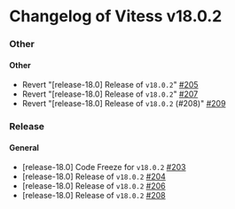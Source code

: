 # Changelog of Vitess v18.0.2

### Other 
#### Other
 * Revert "[release-18.0] Release of `v18.0.2`" [#205](https://github.com/frouioui/vitess/pull/205)
 * Revert "[release-18.0] Release of `v18.0.2`" [#207](https://github.com/frouioui/vitess/pull/207)
 * Revert "[release-18.0] Release of `v18.0.2` (#208)" [#209](https://github.com/frouioui/vitess/pull/209)
### Release 
#### General
 * [release-18.0] Code Freeze for `v18.0.2` [#203](https://github.com/frouioui/vitess/pull/203)
 * [release-18.0] Release of `v18.0.2` [#204](https://github.com/frouioui/vitess/pull/204)
 * [release-18.0] Release of `v18.0.2` [#206](https://github.com/frouioui/vitess/pull/206)
 * [release-18.0] Release of `v18.0.2` [#208](https://github.com/frouioui/vitess/pull/208)

